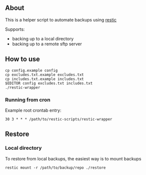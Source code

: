 ## About

This is a helper script to automate backups using [restic](https://restic.readthedocs.io/en/stable/index.html)

Supports:

- backing up to a local directory
- backing up to a remote sftp server

## How to use

```
cp config.example config
cp excludes.txt.example excludes.txt
cp includes.txt.example includes.txt
$EDITOR config excludes.txt includes.txt
./restic-wrapper
```

### Running from cron

Example root crontab entry:

```
30 3 * * * /path/to/restic-scripts/restic-wrapper
```

## Restore

### Local directory

To restore from local backups, the easiest way is to mount backups

```
restic mount -r /path/to/backup/repo ./restore
```
